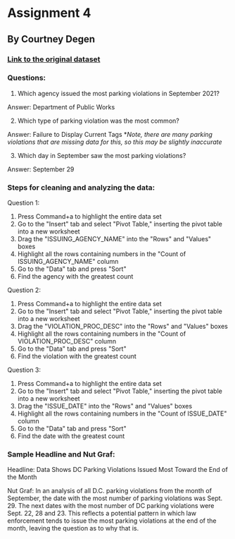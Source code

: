 # Assignment 4

## By Courtney Degen

### [Link to the original dataset]()

### Questions:

1. Which agency issued the most parking violations in September 2021? 

Answer: Department of Public Works

2. Which type of parking violation was the most common? 

Answer: Failure to Display Current Tags **Note, there are many parking violations that are missing data for this, so this may be slightly inaccurate*

3. Which day in September saw the most parking violations? 

Answer: September 29

### Steps for cleaning and analyzing the data:

Question 1:

1. Press Command+a to highlight the entire data set
2. Go to the "Insert" tab and select "Pivot Table," inserting the pivot table into a new worksheet
3. Drag the "ISSUING_AGENCY_NAME" into the "Rows" and "Values" boxes
4. Highlight all the rows containing numbers in the "Count of ISSUING_AGENCY_NAME" column
5. Go to the "Data" tab and press "Sort"
6. Find the agency with the greatest count

Question 2:

1. Press Command+a to highlight the entire data set
2. Go to the "Insert" tab and select "Pivot Table," inserting the pivot table into a new worksheet
3. Drag the "VIOLATION_PROC_DESC" into the "Rows" and "Values" boxes
4. Highlight all the rows containing numbers in the "Count of VIOLATION_PROC_DESC" column
5. Go to the "Data" tab and press "Sort"
6. Find the violation with the greatest count

Question 3:

1. Press Command+a to highlight the entire data set
2. Go to the "Insert" tab and select "Pivot Table," inserting the pivot table into a new worksheet
3. Drag the "ISSUE_DATE" into the "Rows" and "Values" boxes
4. Highlight all the rows containing numbers in the "Count of ISSUE_DATE" column
5. Go to the "Data" tab and press "Sort"
6. Find the date with the greatest count

### Sample Headline and Nut Graf:

Headline: Data Shows DC Parking Violations Issued Most Toward the End of the Month

Nut Graf: In an analysis of all D.C. parking violations from the month of September, the date with the most number of parking violations was Sept. 29. The next dates with the most number of DC parking violations were Sept. 22, 28 and 23. This reflects a potential pattern in which law enforcement tends to issue the most parking violations at the end of the month, leaving the question as to why that is. 
